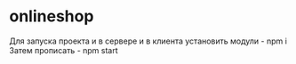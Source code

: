# onlineshop
Для запуска проекта и в сервере и в клиента установить модули - npm i 
Затем прописать -  npm start
